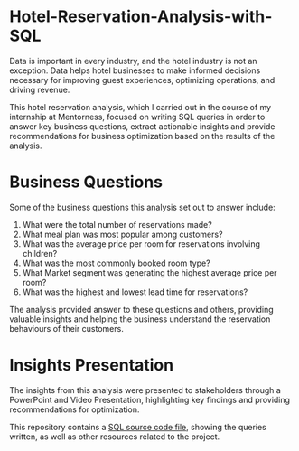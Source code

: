 # Hotel-Reservation-Analysis-with-SQL
Data is important in every industry, and the hotel industry is not an exception. Data helps hotel businesses to make informed decisions necessary for improving guest experiences, optimizing operations, and driving revenue.  

This hotel reservation analysis, which I carried out in the course of my internship at Mentorness, focused on writing SQL queries in order to answer key business questions, extract actionable insights and provide recommendations for business optimization based on the results of the analysis. 

# Business Questions
Some of the business questions this analysis set out to answer include:
1. What were the total number of reservations made?
2. What meal plan was most popular among customers?
3. What was the average price per room for reservations involving children?
4. What was the most commonly booked room type?
5. What Market segment was generating the highest average price per room?
6. What was the highest and lowest lead time for reservations?

The analysis provided answer to these questions and others, providing valuable insights and helping the business understand the reservation behaviours of their customers. 

# Insights Presentation 
The insights from this analysis were presented to stakeholders through a PowerPoint and Video Presentation, highlighting key findings and providing recommendations for optimization. 

This repository contains a [SQL source code file](), showing the queries written, as well as other resources related to the project. 

